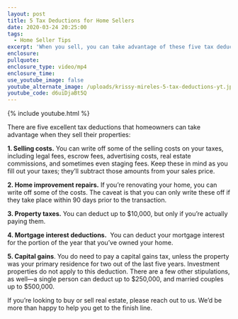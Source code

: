 ```yaml
---
layout: post
title: 5 Tax Deductions for Home Sellers
date: 2020-03-24 20:25:00
tags:
  - Home Seller Tips
excerpt: 'When you sell, you can take advantage of these five tax deductions.'
enclosure:
pullquote:
enclosure_type: video/mp4
enclosure_time:
use_youtube_image: false
youtube_alternate_image: /uploads/krissy-mireles-5-tax-deductions-yt.jpg
youtube_code: d6uiDjaBt5Q
---
```


{% include youtube.html %}

There are five excellent tax deductions that homeowners can take advantage when they sell their properties:

**1\. Selling costs.** You can write off some of the selling costs on your taxes, including legal fees, escrow fees, advertising costs, real estate commissions, and sometimes even staging fees. Keep these in mind as you fill out your taxes; they’ll subtract those amounts from your sales price.

**2\. Home improvement repairs.** If you’re renovating your home, you can write off some of the costs. The caveat is that you can only write these off if they take place within 90 days prior to the transaction.

**3\. Property taxes.** You can deduct up to $10,000, but only if you’re actually paying them.

**4\. Mortgage interest deductions.**&nbsp; You can deduct your mortgage interest for the portion of the year that you’ve owned your home.

**5\. Capital gains**. You do need to pay a capital gains tax, unless the property was your primary residence for two out of the last five years. Investment properties do not apply to this deduction. There are a few other stipulations, as well—a single person can deduct up to $250,000, and married couples up to $500,000.

If you’re looking to buy or sell real estate, please reach out to us. We’d be more than happy to help you get to the finish line.